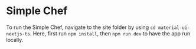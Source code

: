 # Simple Chef

To run the Simple Chef, navigate to the site folder by using `cd material-ui-nextjs-ts`. Here, first run `npm install`, then `npm run dev` to have the app run locally. 
